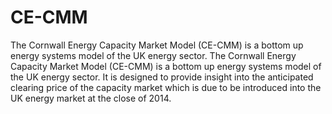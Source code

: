 CE-CMM
======

The Cornwall Energy Capacity Market Model (CE-CMM) is a bottom up energy systems model of the UK energy sector. The Cornwall Energy Capacity Market Model (CE-CMM) is a bottom up energy systems model of the UK energy sector. It is designed to provide insight into the anticipated clearing price of the capacity market which is due to be introduced into the UK energy market at the close of 2014.

